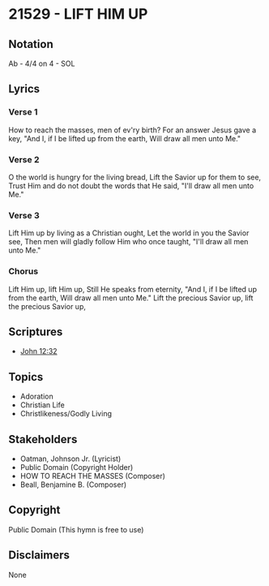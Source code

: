 # 21529 - LIFT HIM UP

## Notation

Ab - 4/4 on 4 - SOL

## Lyrics

### Verse 1

How to reach the masses, men of ev'ry birth? For an answer Jesus gave a key, "And I, if I be lifted up from the earth, Will draw all men unto Me."


### Verse 2

O the world is hungry for the living bread, Lift the Savior up for them to see, Trust Him and do not doubt the words that He said, "I'll draw all men unto Me."

### Verse 3

Lift Him up by living as a Christian ought, Let the world in you the Savior see, Then men will gladly follow Him who once taught, "I'll draw all men unto Me."


### Chorus

Lift Him up, lift Him up, Still He speaks from eternity, "And I, if I be lifted up from the earth, Will draw all men unto Me."
Lift the precious Savior up, lift the precious Savior up,


## Scriptures

- [John 12:32](https://www.biblegateway.com/passage/?search=John%2012%3A32)

## Topics

- Adoration
- Christian Life
- Christlikeness/Godly Living

## Stakeholders

- Oatman, Johnson  Jr. (Lyricist)
- Public Domain (Copyright Holder)
- HOW TO REACH THE MASSES (Composer)
- Beall, Benjamine B. (Composer)

## Copyright

Public Domain
(This hymn is free to use)

## Disclaimers

None

